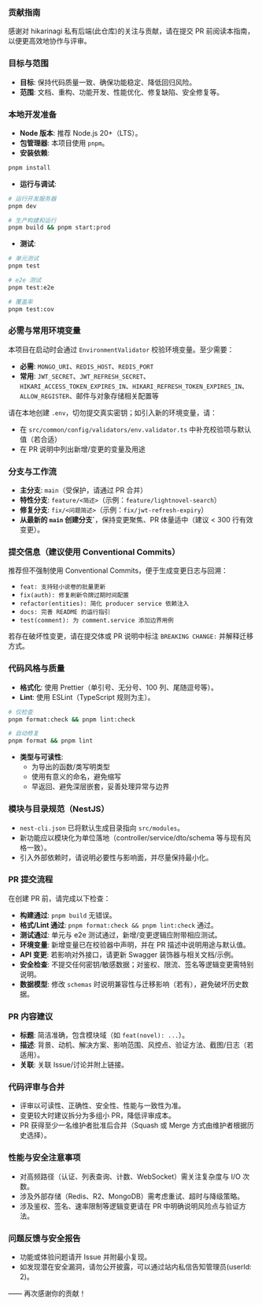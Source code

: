 ### 贡献指南

感谢对 hikarinagi 私有后端(此仓库)的关注与贡献，请在提交 PR 前阅读本指南，以便更高效地协作与评审。

### 目标与范围

- **目标**: 保持代码质量一致、确保功能稳定、降低回归风险。
- **范围**: 文档、重构、功能开发、性能优化、修复缺陷、安全修复等。

### 本地开发准备

- **Node 版本**: 推荐 Node.js 20+（LTS）。
- **包管理器**: 本项目使用 `pnpm`。
- **安装依赖**:

```bash
pnpm install
```

- **运行与调试**:

```bash
# 运行开发服务器
pnpm dev

# 生产构建和运行
pnpm build && pnpm start:prod
```

- **测试**:

```bash
# 单元测试
pnpm test

# e2e 测试
pnpm test:e2e

# 覆盖率
pnpm test:cov
```

### 必需与常用环境变量

本项目在启动时会通过 `EnvironmentValidator` 校验环境变量。至少需要：

- **必需**: `MONGO_URI`、`REDIS_HOST`、`REDIS_PORT`
- **常用**: `JWT_SECRET`、`JWT_REFRESH_SECRET`、`HIKARI_ACCESS_TOKEN_EXPIRES_IN`、`HIKARI_REFRESH_TOKEN_EXPIRES_IN`、`ALLOW_REGISTER`、邮件与对象存储相关配置等

请在本地创建 `.env`，切勿提交真实密钥；如引入新的环境变量，请：

- 在 `src/common/config/validators/env.validator.ts` 中补充校验项与默认值（若合适）
- 在 PR 说明中列出新增/变更的变量及用途

### 分支与工作流

- **主分支**: `main`（受保护，请通过 PR 合并）
- **特性分支**: `feature/<简述>`（示例：`feature/lightnovel-search`）
- **修复分支**: `fix/<问题简述>`（示例：`fix/jwt-refresh-expiry`）
- **从最新的 `main` 创建分支`**，保持变更聚焦、PR 体量适中（建议 < 300 行有效变更）。

### 提交信息（建议使用 Conventional Commits）

推荐但不强制使用 Conventional Commits，便于生成变更日志与回溯：

- `feat: 支持轻小说卷的批量更新`
- `fix(auth): 修复刷新令牌过期时间配置`
- `refactor(entities): 简化 producer service 依赖注入`
- `docs: 完善 README 的运行指引`
- `test(comment): 为 comment.service 添加边界用例`

若存在破坏性变更，请在提交体或 PR 说明中标注 `BREAKING CHANGE:` 并解释迁移方式。

### 代码风格与质量

- **格式化**: 使用 Prettier（单引号、无分号、100 列、尾随逗号等）。
- **Lint**: 使用 ESLint（TypeScript 规则为主）。

```bash
# 仅检查
pnpm format:check && pnpm lint:check

# 自动修复
pnpm format && pnpm lint
```

- **类型与可读性**:
  - 为导出的函数/类写明类型
  - 使用有意义的命名，避免缩写
  - 早返回、避免深层嵌套，妥善处理异常与边界

### 模块与目录规范（NestJS）

- `nest-cli.json` 已将默认生成目录指向 `src/modules`。
- 新功能应以模块化为单位落地（controller/service/dto/schema 等与现有风格一致）。
- 引入外部依赖时，请说明必要性与影响面，并尽量保持最小化。

### PR 提交流程

在创建 PR 前，请完成以下检查：

- **构建通过**: `pnpm build` 无错误。
- **格式/Lint 通过**: `pnpm format:check && pnpm lint:check` 通过。
- **测试通过**: 单元与 e2e 测试通过，新增/变更逻辑应附带相应测试。
- **环境变量**: 新增变量已在校验器中声明，并在 PR 描述中说明用途与默认值。
- **API 变更**: 若影响对外接口，请更新 Swagger 装饰器与相关文档/示例。
- **安全检查**: 不提交任何密钥/敏感数据；对鉴权、限流、签名等逻辑变更需特别说明。
- **数据模型**: 修改 `schemas` 时说明兼容性与迁移影响（若有），避免破坏历史数据。

### PR 内容建议

- **标题**: 简洁准确，包含模块域（如 `feat(novel): ...`）。
- **描述**: 背景、动机、解决方案、影响范围、风控点、验证方法、截图/日志（若适用）。
- **关联**: 关联 Issue/讨论并附上链接。

### 代码评审与合并

- 评审以可读性、正确性、安全性、性能与一致性为准。
- 变更较大时建议拆分为多组小 PR，降低评审成本。
- PR 获得至少一名维护者批准后合并（Squash 或 Merge 方式由维护者根据历史选择）。

### 性能与安全注意事项

- 对高频路径（认证、列表查询、计数、WebSocket）需关注复杂度与 I/O 次数。
- 涉及外部存储（Redis、R2、MongoDB）需考虑重试、超时与降级策略。
- 涉及鉴权、签名、速率限制等逻辑变更请在 PR 中明确说明风险点与验证方法。

### 问题反馈与安全报告

- 功能或体验问题请开 Issue 并附最小复现。
- 如发现潜在安全漏洞，请勿公开披露，可以通过站内私信告知管理员(userId: 2)。

—— 再次感谢你的贡献！
